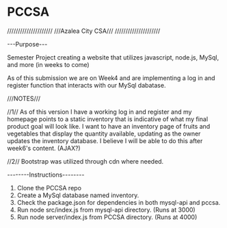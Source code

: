 # PCCSA
/////////////////////
///Azalea City CSA///
/////////////////////

---Purpose---

Semester Project creating a website that utilizes javascript, node.js, MySql, and more (in weeks to come)

As of this submission we are on Week4 and are implementing a log in and register function that interacts with our MySql dabatase. 

///NOTES///

//1// As of this version I have a working log in and register and my homepage points to a static inventory that is indicative of what my final product goal will look like. I want to have an inventory page of fruits and vegetables that display the quantity available, updating as the owner updates the inventory database. I believe I will be able to do this after week6's content. (AJAX?)

//2// Bootstrap was utilized through cdn where needed.


--------Instructions--------
1. Clone the PCCSA repo
2. Create a MySql database named inventory.
3. Check the package.json for dependencies in both mysql-api and pccsa.
4. Run node src/index.js from mysql-api directory. (Runs at 3000)
5. Run node server/index.js from PCCSA directory. (Runs at 4000)

